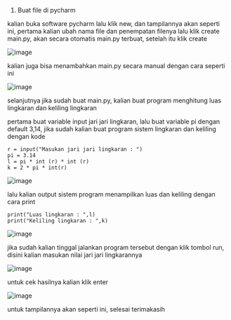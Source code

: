 1. Buat file di pycharm 

kalian buka software pycharm lalu klik new, dan tampilannya akan seperti ini, pertama kalian ubah nama file dan penempatan filenya lalu klik create main.py, akan secara otomatis main.py terbuat, setelah itu klik create

![image](https://user-images.githubusercontent.com/48305171/197546113-73864768-982f-4fe9-b9a8-4ade339b8267.png)

kalian juga bisa menambahkan main.py secara manual dengan cara seperti ini

![image](https://user-images.githubusercontent.com/48305171/197546261-75b89338-ba38-43aa-8c86-2382f94d6b83.png)

selanjutnya jika sudah buat main.py, kalian buat program menghitung luas lingkaran dan keliling lingkaran

pertama buat variable input jari jari lingkaran, lalu buat variable pi dengan default 3,14, jika sudah kalian buat program sistem lingkaran dan keliling dengan kode

```
r = input("Masukan jari jari lingkaran : ")
pi = 3.14
l = pi * int (r) * int (r)
k = 2 * pi * int(r)
```
![image](https://user-images.githubusercontent.com/48305171/197547681-3d4e50a5-cc07-45f2-bae9-d7480d98bb70.png)

lalu kalian output sistem program menampilkan luas dan keliling dengan cara print

```
print("Luas lingkaran : ",l)
print("Keliling lingkaran : ",k)
```

![image](https://user-images.githubusercontent.com/48305171/197548150-763c5285-d05b-4b28-8d6e-60dcda886bdf.png)

jika sudah kalian tinggal jalankan program tersebut dengan klik tombol run, disini kalian masukan nilai jari jari lingkarannya

![image](https://user-images.githubusercontent.com/48305171/197548445-39e9a284-e8ed-4700-a08a-c4295fbe9d31.png)

untuk cek hasilnya kalian klik enter

![image](https://user-images.githubusercontent.com/48305171/197548693-7ae60bc2-41cf-4aac-81db-3916bd16d1f1.png)

untuk tampilannya akan seperti ini, selesai terimakasih
